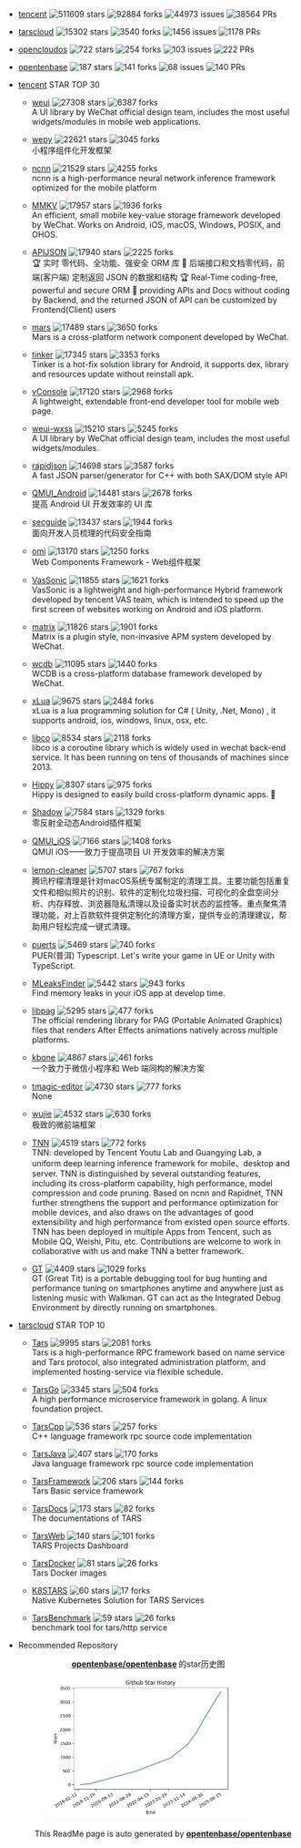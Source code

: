
+ [tencent](https://github.com/tencent)
![511609 stars](https://img.shields.io/badge/Stars-511609-green)
![92884 forks](https://img.shields.io/badge/Forks-92884-green)
![44973 issues](https://img.shields.io/badge/Issues-44973-green)
![38564 PRs](https://img.shields.io/badge/PRs-38564-green)

+ [tarscloud](https://github.com/tarscloud)
![15302 stars](https://img.shields.io/badge/Stars-15302-green)
![3540 forks](https://img.shields.io/badge/Forks-3540-green)
![1456 issues](https://img.shields.io/badge/Issues-1456-green)
![1178 PRs](https://img.shields.io/badge/PRs-1178-green)

+ [opencloudos](https://github.com/opencloudos)
![722 stars](https://img.shields.io/badge/Stars-722-green)
![254 forks](https://img.shields.io/badge/Forks-254-green)
![103 issues](https://img.shields.io/badge/Issues-103-green)
![222 PRs](https://img.shields.io/badge/PRs-222-green)

+ [opentenbase](https://github.com/opentenbase)
![187 stars](https://img.shields.io/badge/Stars-187-green)
![141 forks](https://img.shields.io/badge/Forks-141-green)
![68 issues](https://img.shields.io/badge/Issues-68-green)
![140 PRs](https://img.shields.io/badge/PRs-140-green)



+ [tencent](https://github.com/tencent) STAR TOP 30
    
    + [weui](https://github.com/tencent/weui) 
    ![27308 stars](https://img.shields.io/badge/Stars-27308-green)
    ![6387 forks](https://img.shields.io/badge/Forks-6387-green)  
    A UI library by WeChat official design team, includes the most useful widgets/modules in mobile web applications.
    
    + [wepy](https://github.com/tencent/wepy) 
    ![22621 stars](https://img.shields.io/badge/Stars-22621-green)
    ![3045 forks](https://img.shields.io/badge/Forks-3045-green)  
    小程序组件化开发框架
    
    + [ncnn](https://github.com/tencent/ncnn) 
    ![21529 stars](https://img.shields.io/badge/Stars-21529-green)
    ![4255 forks](https://img.shields.io/badge/Forks-4255-green)  
    ncnn is a high-performance neural network inference framework optimized for the mobile platform
    
    + [MMKV](https://github.com/tencent/MMKV) 
    ![17957 stars](https://img.shields.io/badge/Stars-17957-green)
    ![1936 forks](https://img.shields.io/badge/Forks-1936-green)  
    An efficient, small mobile key-value storage framework developed by WeChat. Works on Android, iOS, macOS, Windows, POSIX, and OHOS.
    
    + [APIJSON](https://github.com/tencent/APIJSON) 
    ![17940 stars](https://img.shields.io/badge/Stars-17940-green)
    ![2225 forks](https://img.shields.io/badge/Forks-2225-green)  
    🏆 实时 零代码、全功能、强安全 ORM 库 🚀 后端接口和文档零代码，前端(客户端) 定制返回 JSON 的数据和结构 🏆 Real-Time coding-free, powerful and secure ORM 🚀  providing APIs and Docs without coding by Backend, and the returned JSON of API can be customized by Frontend(Client) users
    
    + [mars](https://github.com/tencent/mars) 
    ![17489 stars](https://img.shields.io/badge/Stars-17489-green)
    ![3650 forks](https://img.shields.io/badge/Forks-3650-green)  
    Mars is a cross-platform network component  developed by WeChat.
    
    + [tinker](https://github.com/tencent/tinker) 
    ![17345 stars](https://img.shields.io/badge/Stars-17345-green)
    ![3353 forks](https://img.shields.io/badge/Forks-3353-green)  
    Tinker is a hot-fix solution library for Android, it supports dex, library and resources update without reinstall apk.
    
    + [vConsole](https://github.com/tencent/vConsole) 
    ![17120 stars](https://img.shields.io/badge/Stars-17120-green)
    ![2968 forks](https://img.shields.io/badge/Forks-2968-green)  
    A lightweight, extendable front-end developer tool for mobile web page.
    
    + [weui-wxss](https://github.com/tencent/weui-wxss) 
    ![15210 stars](https://img.shields.io/badge/Stars-15210-green)
    ![5245 forks](https://img.shields.io/badge/Forks-5245-green)  
    A UI library by WeChat official design team, includes the most useful widgets/modules.
    
    + [rapidjson](https://github.com/tencent/rapidjson) 
    ![14698 stars](https://img.shields.io/badge/Stars-14698-green)
    ![3587 forks](https://img.shields.io/badge/Forks-3587-green)  
    A fast JSON parser/generator for C++ with both SAX/DOM style API
    
    + [QMUI_Android](https://github.com/tencent/QMUI_Android) 
    ![14481 stars](https://img.shields.io/badge/Stars-14481-green)
    ![2678 forks](https://img.shields.io/badge/Forks-2678-green)  
    提高 Android UI 开发效率的 UI 库
    
    + [secguide](https://github.com/tencent/secguide) 
    ![13437 stars](https://img.shields.io/badge/Stars-13437-green)
    ![1944 forks](https://img.shields.io/badge/Forks-1944-green)  
    面向开发人员梳理的代码安全指南
    
    + [omi](https://github.com/tencent/omi) 
    ![13170 stars](https://img.shields.io/badge/Stars-13170-green)
    ![1250 forks](https://img.shields.io/badge/Forks-1250-green)  
    Web Components Framework - Web组件框架
    
    + [VasSonic](https://github.com/tencent/VasSonic) 
    ![11855 stars](https://img.shields.io/badge/Stars-11855-green)
    ![1621 forks](https://img.shields.io/badge/Forks-1621-green)  
    VasSonic is a lightweight and high-performance Hybrid framework developed by tencent VAS team, which is intended to speed up the first screen of websites working on Android and iOS platform. 
    
    + [matrix](https://github.com/tencent/matrix) 
    ![11826 stars](https://img.shields.io/badge/Stars-11826-green)
    ![1901 forks](https://img.shields.io/badge/Forks-1901-green)  
    Matrix is a plugin style, non-invasive APM system developed by WeChat.
    
    + [wcdb](https://github.com/tencent/wcdb) 
    ![11095 stars](https://img.shields.io/badge/Stars-11095-green)
    ![1440 forks](https://img.shields.io/badge/Forks-1440-green)  
    WCDB is a cross-platform database framework developed by WeChat.
    
    + [xLua](https://github.com/tencent/xLua) 
    ![9675 stars](https://img.shields.io/badge/Stars-9675-green)
    ![2484 forks](https://img.shields.io/badge/Forks-2484-green)  
    xLua is a lua programming solution for  C# ( Unity, .Net, Mono) , it supports android, ios, windows, linux, osx, etc.
    
    + [libco](https://github.com/tencent/libco) 
    ![8534 stars](https://img.shields.io/badge/Stars-8534-green)
    ![2118 forks](https://img.shields.io/badge/Forks-2118-green)  
    libco is a coroutine library which is widely used in wechat  back-end service. It has been running on tens of thousands of machines since 2013.
    
    + [Hippy](https://github.com/tencent/Hippy) 
    ![8307 stars](https://img.shields.io/badge/Stars-8307-green)
    ![975 forks](https://img.shields.io/badge/Forks-975-green)  
    Hippy is designed to easily build cross-platform dynamic apps. 👏
    
    + [Shadow](https://github.com/tencent/Shadow) 
    ![7584 stars](https://img.shields.io/badge/Stars-7584-green)
    ![1329 forks](https://img.shields.io/badge/Forks-1329-green)  
    零反射全动态Android插件框架
    
    + [QMUI_iOS](https://github.com/tencent/QMUI_iOS) 
    ![7166 stars](https://img.shields.io/badge/Stars-7166-green)
    ![1408 forks](https://img.shields.io/badge/Forks-1408-green)  
    QMUI iOS——致力于提高项目 UI 开发效率的解决方案
    
    + [lemon-cleaner](https://github.com/tencent/lemon-cleaner) 
    ![5707 stars](https://img.shields.io/badge/Stars-5707-green)
    ![767 forks](https://img.shields.io/badge/Forks-767-green)  
    腾讯柠檬清理是针对macOS系统专属制定的清理工具。主要功能包括重复文件和相似照片的识别、软件的定制化垃圾扫描、可视化的全盘空间分析、内存释放、浏览器隐私清理以及设备实时状态的监控等。重点聚焦清理功能，对上百款软件提供定制化的清理方案，提供专业的清理建议，帮助用户轻松完成一键式清理。
    
    + [puerts](https://github.com/tencent/puerts) 
    ![5469 stars](https://img.shields.io/badge/Stars-5469-green)
    ![740 forks](https://img.shields.io/badge/Forks-740-green)  
    PUER(普洱) Typescript. Let's write your game in UE or Unity with TypeScript.
    
    + [MLeaksFinder](https://github.com/tencent/MLeaksFinder) 
    ![5442 stars](https://img.shields.io/badge/Stars-5442-green)
    ![943 forks](https://img.shields.io/badge/Forks-943-green)  
    Find memory leaks in your iOS app at develop time.
    
    + [libpag](https://github.com/tencent/libpag) 
    ![5295 stars](https://img.shields.io/badge/Stars-5295-green)
    ![477 forks](https://img.shields.io/badge/Forks-477-green)  
    The official rendering library for PAG (Portable Animated Graphics) files that renders After Effects animations natively across multiple platforms.
    
    + [kbone](https://github.com/tencent/kbone) 
    ![4867 stars](https://img.shields.io/badge/Stars-4867-green)
    ![461 forks](https://img.shields.io/badge/Forks-461-green)  
    一个致力于微信小程序和 Web 端同构的解决方案
    
    + [tmagic-editor](https://github.com/tencent/tmagic-editor) 
    ![4730 stars](https://img.shields.io/badge/Stars-4730-green)
    ![777 forks](https://img.shields.io/badge/Forks-777-green)  
    None
    
    + [wujie](https://github.com/tencent/wujie) 
    ![4532 stars](https://img.shields.io/badge/Stars-4532-green)
    ![630 forks](https://img.shields.io/badge/Forks-630-green)  
    极致的微前端框架
    
    + [TNN](https://github.com/tencent/TNN) 
    ![4519 stars](https://img.shields.io/badge/Stars-4519-green)
    ![772 forks](https://img.shields.io/badge/Forks-772-green)  
    TNN: developed by Tencent Youtu Lab and Guangying Lab, a uniform deep learning inference framework for mobile、desktop and server. TNN is distinguished by several outstanding features, including its cross-platform capability, high performance, model compression and code pruning. Based on ncnn and Rapidnet, TNN further strengthens the support and performance optimization for mobile devices, and also draws on the advantages of good extensibility and high performance from existed open source efforts. TNN has been deployed in multiple Apps from Tencent, such as Mobile QQ, Weishi, Pitu, etc. Contributions are welcome to work in collaborative with us and make TNN a better framework. 
    
    + [GT](https://github.com/tencent/GT) 
    ![4409 stars](https://img.shields.io/badge/Stars-4409-green)
    ![1029 forks](https://img.shields.io/badge/Forks-1029-green)  
    GT (Great Tit) is a portable debugging tool for bug hunting and performance tuning on smartphones anytime and anywhere just as listening music with Walkman. GT can act as the Integrated Debug Environment by directly running on smartphones.
    

+ [tarscloud](https://github.com/tarscloud) STAR TOP 10
    
    + [Tars](https://github.com/tarscloud/Tars) 
    ![9995 stars](https://img.shields.io/badge/Stars-9995-green)
    ![2081 forks](https://img.shields.io/badge/Forks-2081-green)  
    Tars is a high-performance RPC framework based on name service and Tars protocol, also integrated administration platform, and implemented hosting-service via flexible schedule.
    
    + [TarsGo](https://github.com/tarscloud/TarsGo) 
    ![3345 stars](https://img.shields.io/badge/Stars-3345-green)
    ![504 forks](https://img.shields.io/badge/Forks-504-green)  
    A  high performance microservice  framework  in golang. A linux foundation project.
    
    + [TarsCpp](https://github.com/tarscloud/TarsCpp) 
    ![536 stars](https://img.shields.io/badge/Stars-536-green)
    ![257 forks](https://img.shields.io/badge/Forks-257-green)  
    C++ language framework rpc source code implementation
    
    + [TarsJava](https://github.com/tarscloud/TarsJava) 
    ![407 stars](https://img.shields.io/badge/Stars-407-green)
    ![170 forks](https://img.shields.io/badge/Forks-170-green)  
    Java language framework rpc source code implementation
    
    + [TarsFramework](https://github.com/tarscloud/TarsFramework) 
    ![206 stars](https://img.shields.io/badge/Stars-206-green)
    ![144 forks](https://img.shields.io/badge/Forks-144-green)  
    Tars Basic service framework
    
    + [TarsDocs](https://github.com/tarscloud/TarsDocs) 
    ![173 stars](https://img.shields.io/badge/Stars-173-green)
    ![82 forks](https://img.shields.io/badge/Forks-82-green)  
    The documentations of TARS
    
    + [TarsWeb](https://github.com/tarscloud/TarsWeb) 
    ![140 stars](https://img.shields.io/badge/Stars-140-green)
    ![101 forks](https://img.shields.io/badge/Forks-101-green)  
    TARS Projects Dashboard
    
    + [TarsDocker](https://github.com/tarscloud/TarsDocker) 
    ![81 stars](https://img.shields.io/badge/Stars-81-green)
    ![26 forks](https://img.shields.io/badge/Forks-26-green)  
    Tars Docker  images
    
    + [K8STARS](https://github.com/tarscloud/K8STARS) 
    ![60 stars](https://img.shields.io/badge/Stars-60-green)
    ![17 forks](https://img.shields.io/badge/Forks-17-green)  
    Native Kubernetes  Solution for TARS Services
    
    + [TarsBenchmark](https://github.com/tarscloud/TarsBenchmark) 
    ![59 stars](https://img.shields.io/badge/Stars-59-green)
    ![26 forks](https://img.shields.io/badge/Forks-26-green)  
    benchmark tool for tars/http service
    


+ Recommended Repository  
<p align="center">
      <strong>
        <a href="https://github.com/opentenbase/opentenbase" target="_blank">opentenbase/opentenbase</a>
      </strong>  的star历史图
  <br>
  <img src="https://raw.githubusercontent.com/ButterAndButterfly/GithubTools/master/data/stars_history.jpg" width="350px"></img>    
</p>

<p align="right">
      This ReadMe page is auto generated by 
      <strong>
        <a href="https://github.com/opentenbase/opentenbase" target="_blank">opentenbase/opentenbase</a><br>
      </strong>   
</p>